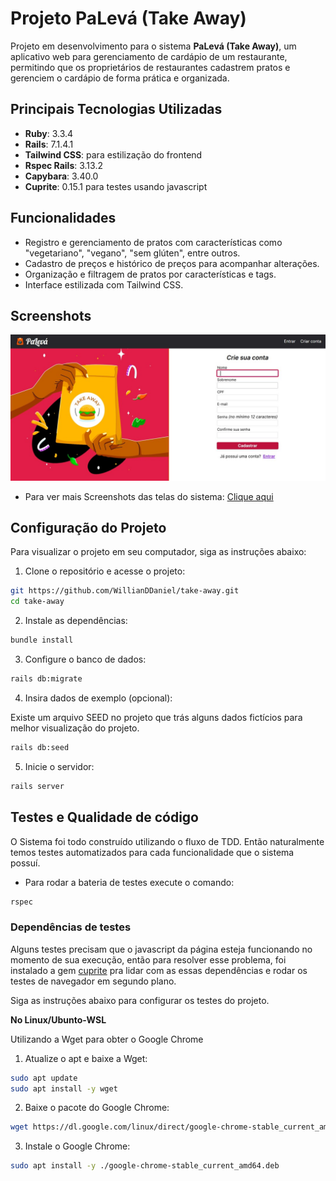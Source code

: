 # Projeto PaLevá (Take Away)

Projeto em desenvolvimento para o sistema **PaLevá (Take Away)**, um aplicativo web para gerenciamento de cardápio de um restaurante, permitindo que os proprietários de restaurantes cadastrem pratos e gerenciem o cardápio de forma prática e organizada.


## Principais Tecnologias Utilizadas
- **Ruby**: 3.3.4
- **Rails**: 7.1.4.1
- **Tailwind CSS**: para estilização do frontend
- **Rspec Rails**: 3.13.2
- **Capybara**: 3.40.0
- **Cuprite**: 0.15.1 para testes usando javascript


## Funcionalidades
- Registro e gerenciamento de pratos com características como "vegetariano", "vegano", "sem glúten", entre outros.
- Cadastro de preços e histórico de preços para acompanhar alterações.
- Organização e filtragem de pratos por características e tags.
- Interface estilizada com Tailwind CSS.

## Screenshots
![Signup Page](./screenshots/signup-page.jpg "Signup")

* Para ver mais Screenshots das telas do sistema:
[Clique aqui](./screenshots)


## Configuração do Projeto
Para visualizar o projeto em seu computador, siga as instruções abaixo:

1. Clone o repositório e acesse o projeto:
```bash
git https://github.com/WillianDDaniel/take-away.git
cd take-away
```

2. Instale as dependências:
```bash
bundle install
```

3. Configure o banco de dados:
```bash
rails db:migrate
```

4. Insira dados de exemplo (opcional):

Existe um arquivo SEED no projeto que trás alguns dados fictícios para melhor visualização do projeto.
```bash
rails db:seed
```

5. Inicie o servidor:
```bash
rails server
```

## Testes e Qualidade de código

O Sistema foi todo construído utilizando o fluxo de TDD.
Então naturalmente temos testes automatizados para cada funcionalidade que o sistema possuí.

* Para rodar a bateria de testes execute o comando:
```bash
rspec
```

### Dependências de testes

Alguns testes precisam que o javascript da página esteja funcionando no momento de sua execução,
então para resolver esse problema, foi instalado a gem [cuprite](https://github.com/rubycdp/cuprite) pra lidar com as essas dependências e rodar os testes de navegador em segundo plano.

Siga as instruções abaixo para configurar os testes do projeto.

**No Linux/Ubunto-WSL**

Utilizando a Wget para obter o Google Chrome

1. Atualize o apt e baixe a Wget:
```bash
sudo apt update
sudo apt install -y wget
```

2. Baixe o pacote do Google Chrome:
```bash
wget https://dl.google.com/linux/direct/google-chrome-stable_current_amd64.deb
```

3. Instale o Google Chrome:
```bash
sudo apt install -y ./google-chrome-stable_current_amd64.deb
```
